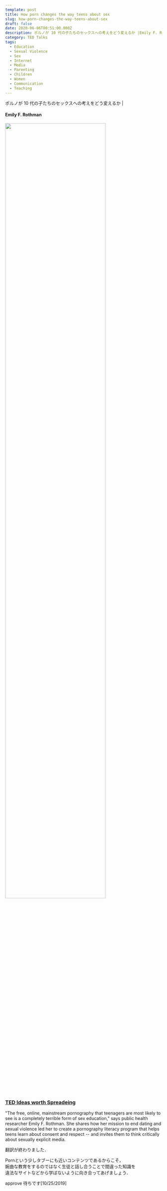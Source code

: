 ```yaml
---
template: post
title: How porn changes the way teens about sex
slug: how-porn-changes-the-way-teens-about-sex
draft: false
date: 2020-06-06T00:51:00.000Z
description: ポルノが 10 代の子たちのセックスへの考えをどう変えるか |Emily F. Rothman
category: TED Talks
tags:
  - Education
  - Sexual Violence
  - Sex
  - Internet
  - Media
  - Parenting
  - Children
  - Women
  - Communication
  - Teaching
---
```

ポルノが 10 代の子たちのセックスへの考えをどう変えるか | 

#### Emily F. Rothman

[<img src="https://img.youtube.com/vi/FhP0AfZdRZ4/0.jpg" width="80%">](https://www.ted.com/talks/emily_f_rothman_how_porn_changes_the_way_teens_think_about_sex)

### [TED Ideas worth Spreadeing](https://www.ted.com/talks/emily_f_rothman_how_porn_changes_the_way_teens_think_about_sex?language=ja) 

"The free, online, mainstream pornography that teenagers are most likely to see is a completely terrible form of sex education," says public health researcher Emily F. Rothman. She shares how her mission to end dating and sexual violence led her to create a pornography literacy program that helps teens learn about consent and respect -- and invites them to think critically about sexually explicit media.

翻訳が終わりました．    

Pornという少しタブーにも近いコンテンツであるからこそ，  
婉曲な教育をするのではなく生徒と話し合うことで間違った知識を  
違法なサイトなどから学ばないように向き合ってあげましょう．


approve 待ちです\[10/25/2019]
